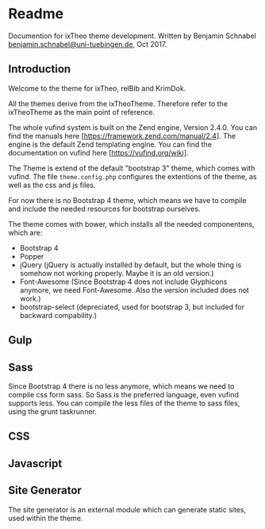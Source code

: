 # Readme #

Documention for ixTheo theme development.
Written by Benjamin Schnabel <benjamin.schnabel@uni-tuebingen.de>, Oct 2017.

## Introduction ##

Welcome to the theme for ixTheo, relBib and KrimDok.

All the themes derive from the ixTheoTheme. Therefore refer to the ixTheoTheme as the main point of reference.

The whole vufind system is built on the Zend engine, Version 2.4.0. You can find the manuals here [https://framework.zend.com/manual/2.4].
The engine is the default Zend templating engine.
You can find the documentation on vufind here [https://vufind.org/wiki].


The Theme is extend of the default "bootstrap 3" theme, which comes with vufind. 
The file `theme.config.php` configures the extentions of the theme, as well as the css and js files.

For now there is no Bootstrap 4 theme, which means we have to compile and include the needed 
resources for bootstrap ourselves.

The theme comes with bower, which installs all the needed componentens, which are:
* Bootstrap 4
* Popper
* jQuery (jQuery is actually installed by default, but the whole thing is somehow not working properly. Maybe it is an old version.)
* Font-Awesome (Since Bootstrap 4 does not include Glyphicons anymore, we need Font-Awesome. Also the version included does not work.)
* bootstrap-select (depreciated, used for bootstrap 3, but included for backward compability.)

## Gulp ##


## Sass ##
Since Bootstrap 4 there is no less anymore, which means we need to compile css form sass.
So Sass is the preferred language, even vufind supports less. You can compile the less files of the theme to sass files,
using the grunt taskrunner. 

## CSS ##

## Javascript ##

## Site Generator ##

The site generator is an external module which can generate static sites, used within the theme.

